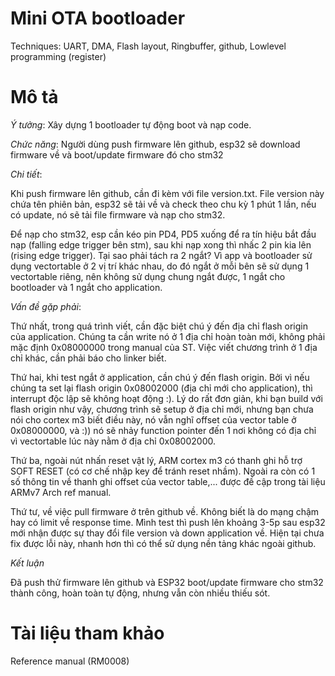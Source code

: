 
# Mini OTA bootloader
Techniques: UART, DMA, Flash layout, Ringbuffer, github, Lowlevel programming (register)
# Mô tả
*Ý tưởng*: Xây dựng 1 bootloader tự động boot và nạp code.

*Chức năng*: Người dùng push firmware lên github, esp32 sẽ download firmware về và boot/update firmware đó cho stm32 

*Chi tiết*: 

Khi push firmware lên github, cần đi kèm với file version.txt. File version này chứa tên phiên bản, esp32 sẽ tải về và check theo chu kỳ 1 phút 1 lần, nếu có update, nó sẽ tải file firmware và nạp cho stm32. 

Để nạp cho stm32, esp cần kéo pin PD4, PD5 xuống để ra tín hiệu bắt đầu nạp (falling edge trigger bên stm), sau khi nạp xong thì nhấc 2 pin kia lên (rising edge trigger). Tại sao phải tách ra 2 ngắt? Vì app và bootloader sử dụng vectortable ở 2 vị trí khác nhau, do đó ngắt ở mỗi bên sẽ sử dụng 1 vectortable riêng, nên không sử dụng chung ngắt được, 1 ngắt cho bootloader và 1 ngắt cho application.

*Vấn đề gặp phải*: 

Thứ nhất, trong quá trình viết, cần đặc biệt chú ý đến địa chỉ flash origin của application. Chúng ta cần write nó ở 1 địa chỉ hoàn toàn mới, không phải mặc định 0x08000000 trong manual của ST. Việc viết chương trình ở 1 địa chỉ khác, cần phải báo cho linker biết. 

Thứ hai, khi test ngắt ở application, cần chú ý đến flash origin. Bởi vì nếu chúng ta set lại flash origin 0x08002000 (địa chỉ mới cho application), thì interrupt độc lập sẽ không hoạt động :). Lý do rất đơn giản, khi bạn build với flash origin như vậy, chương trình sẽ setup ở địa chỉ mới, nhưng bạn chưa nói cho cortex m3 biết điều này, nó vẫn nghĩ offset của vector table ở 0x08000000, và :)) nó sẽ nhảy function pointer đến 1 nơi không có địa chỉ vì vectortable lúc này nằm ở địa chỉ 0x08002000.

Thứ ba, ngoài nút nhấn reset vật lý, ARM cortex m3 có thanh ghi hỗ trợ SOFT RESET (có cơ chế nhập key để tránh reset nhầm). Ngoài ra còn có 1 số thông tin về thanh ghi offset của vector table,... được đề cập trong tài liệu ARMv7 Arch ref manual.

Thứ tư, về việc pull firmware ở trên github về. Không biết là do mạng chậm hay có limit về response time. Mình test thì push lên khoảng 3-5p sau esp32 mới nhận được sự thay đổi file version và down application về. Hiện tại chưa fix được lỗi này, nhanh hơn thì có thể sử dụng nền tảng khác ngoài github.

*Kết luận* 

Đã push thử firmware lên github và ESP32 boot/update firmware cho stm32 thành công, hoàn toàn tự động, nhưng vẫn còn nhiều thiếu sót.

# Tài liệu tham khảo
Reference manual (RM0008)

